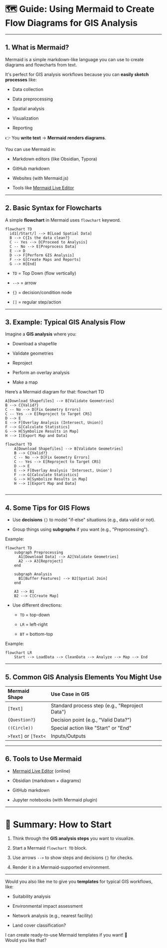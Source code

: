 

# 🗺️ **Guide: Using Mermaid to Create Flow Diagrams for GIS Analysis**

---

## 1. **What is Mermaid?**

Mermaid is a simple markdown-like language you can use to create diagrams and flowcharts from text.

It's perfect for GIS analysis workflows because you can **easily sketch processes** like:

- Data collection
    
- Data preprocessing
    
- Spatial analysis
    
- Visualization
    
- Reporting
    

👉 You **write text** → **Mermaid renders diagrams**.

You can use Mermaid in:

- Markdown editors (like Obsidian, Typora)
    
- GitHub markdown
    
- Websites (with Mermaid.js)
    
- Tools like [Mermaid Live Editor](https://mermaid-js.github.io/mermaid-live-editor/)
    

---

## 2. **Basic Syntax for Flowcharts**

A simple **flowchart** in Mermaid uses `flowchart` keyword.

```mermaid
flowchart TD
  id1[/Start/] --> B[Load Spatial Data]
  B --> C{Is the data clean?}
  C -- Yes --> D[Proceed to Analysis]
  C -- No --> E[Preprocess Data]
  E --> D
  D --> F[Perform GIS Analysis]
  F --> G[Create Maps and Reports]
  G --> H[End]
```

- `TD` = Top Down (flow vertically)
    
- `-->` = arrow
    
- `{}` = decision/condition node
    
- `[]` = regular step/action
    

---

## 3. **Example: Typical GIS Analysis Flow**

Imagine a **GIS analysis** where you:

- Download a shapefile
    
- Validate geometries
    
- Reproject
    
- Perform an overlay analysis
    
- Make a map
    

Here’s a Mermaid diagram for that:
flowchart TD

    A[Download Shapefiles] --> B[Validate Geometries]
    B --> C{Valid?}
    C -- No --> D[Fix Geometry Errors]
    C -- Yes --> E[Reproject to Target CRS]
    D --> E
    E --> F[Overlay Analysis (Intersect, Union)]
    F --> G[Calculate Statistics]
    G --> H[Symbolize Results in Map]
    H --> I[Export Map and Data]


```mermaid
flowchart TD
	A[Download Shapefiles] --> B[Validate Geometries]
    B --> C{Valid?}
    C -- No --> D[Fix Geometry Errors]
    C -- Yes --> E[Reproject to Target CRS]
    D --> E
    E --> F[Overlay Analysis 'Intersect, Union']
    F --> G[Calculate Statistics]
    G --> H[Symbolize Results in Map]
    H --> I[Export Map and Data]
    
```

---

## 4. **Some Tips for GIS Flows**

- Use **decisions** `{}` to model "if-else" situations (e.g., data valid or not).
    
- Group things using **subgraphs** if you want (e.g., "Preprocessing").
    

Example:

```mermaid
flowchart TD
    subgraph Preprocessing
      A1[Download Data] --> A2[Validate Geometries]
      A2 --> A3[Reproject]
    end

    subgraph Analysis
      B1[Buffer Features] --> B2[Spatial Join]
    end

    A3 --> B1
    B2 --> C[Create Map]
```

- Use different directions:
    
    - `TD` = top-down
        
    - `LR` = left-right
        
    - `BT` = bottom-top
        

Example:

```mermaid
flowchart LR
    Start --> LoadData --> CleanData --> Analyze --> Map --> End
```

---

## 5. **Common GIS Analysis Elements You Might Use**

|Mermaid Shape|Use Case in GIS|
|:--|:--|
|`[Text]`|Standard process step (e.g., "Reproject Data")|
|`{Question?}`|Decision point (e.g., "Valid Data?")|
|`((Circle))`|Special action like "Start" or "End"|
|`>Text]` or `[Text<`|Inputs/Outputs|

---

## 6. **Tools to Use Mermaid**

- [Mermaid Live Editor](https://mermaid-js.github.io/mermaid-live-editor/) (online)
    
- Obsidian (markdown + diagrams)
    
- GitHub markdown
    
- Jupyter notebooks (with Mermaid plugin)
    

---

# 🎯 **Summary: How to Start**

1. Think through the **GIS analysis steps** you want to visualize.
    
2. Start a Mermaid `flowchart TD` block.
    
3. Use arrows `-->` to show steps and decisions `{}` for checks.
    
4. Render it in a Mermaid-supported environment.
    

---

Would you also like me to give you **templates** for typical GIS workflows, like:

- Suitability analysis
    
- Environmental impact assessment
    
- Network analysis (e.g., nearest facility)
    
- Land cover classification?
    

I can create ready-to-use Mermaid templates if you want! 🚀  
Would you like that?